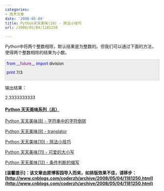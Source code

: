 ```yaml
---
categories:
- 技术文章
date: '2008-05-04'
title: Python天天美味(10) - 除法小技巧
url: /2008/05/04/1181250

---
```



Python中将两个整数相除，默认结果是为整数的。但我们可以通过下面的方法，使得两个整数相除的结果为小数。

<div style="border: 1px solid #cccccc; padding: 4px 5px 4px 4px; background-color: #eeeeee; font-size: 13px; width: 98%;"><span style="color: #0000ff;">from</span><span style="color: #000000;">&nbsp;</span><span style="color: #800080;">__future__</span><span style="color: #000000;">&nbsp;</span><span style="color: #0000ff;">import</span><span style="color: #000000;">&nbsp;division



</span><span style="color: #0000ff;">print</span><span style="color: #000000;">&nbsp;</span><span style="color: #000000;">7</span><span style="color: #000000;">/</span><span style="color: #000000;">3</span></div>

输出结果：

2.3333333333

#### [Python  天天美味系列（总）](http://www.cnblogs.com/coderzh/archive/2008/07/08/pythoncookbook.html)

[Python    天天美味(8) - 字符串中的字符倒转](http://www.cnblogs.com/coderzh/archive/2008/05/03/1180584.html) 
  
[Python    天天美味(9) - translator](http://www.cnblogs.com/coderzh/archive/2008/05/03/1180705.html) &nbsp;
  
[Python    天天美味(10) - 除法小技巧](http://www.cnblogs.com/coderzh/archive/2008/05/04/1181250.html) &nbsp;
  
[Python    天天美味(11) - 可爱的大小写](http://www.cnblogs.com/coderzh/archive/2008/05/04/1181340.html) 

[Python    天天美味(12) - 条件判断的缩写](http://www.cnblogs.com/coderzh/archive/2008/05/04/1181416.html) 


**[温馨提示]：该文章由原博客园导入而来，如排版效果不佳，请移步：[http://www.cnblogs.com/coderzh/archive/2008/05/04/1181250.html](http://www.cnblogs.com/coderzh/archive/2008/05/04/1181250.html)**